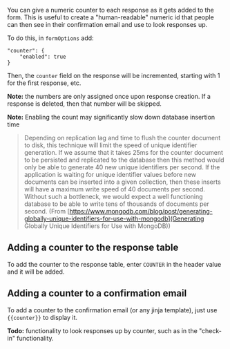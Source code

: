 You can give a numeric counter to each response as it gets added to the form. This is useful to create a "human-readable" numeric id that people can then see in their confirmation email and use to look responses up.

To do this, in `formOptions` add:
```
"counter": {
    "enabled": true
}
```

Then, the `counter` field on the response will be incremented, starting with 1 for the first response, etc.

**Note:** the numbers are only assigned once upon response creation. If a response is deleted, then that number will be skipped.

**Note:** Enabling the count may significantly slow down database insertion time

> Depending on replication lag and time to flush the counter document to disk, this technique will limit the speed of unique identifier generation. If we assume that it takes 25ms for the counter document to be persisted and replicated to the database then this method would only be able to generate 40 new unique identifiers per second. If the application is waiting for unique identifier values before new documents can be inserted into a given collection, then these inserts will have a maximum write speed of 40 documents per second. Without such a bottleneck, we would expect a well functioning database to be able to write tens of thousands of documents per second.
(From [https://www.mongodb.com/blog/post/generating-globally-unique-identifiers-for-use-with-mongodb](Generating Globally Unique Identifiers for Use with MongoDB))

## Adding a counter to the response table
To add the counter to the response table, enter `COUNTER` in the header value and it will be added.

## Adding a counter to a confirmation email
To add a counter to the confirmation email (or any jinja template), just use `{{counter}}` to display it.

**Todo:** functionality to look responses up by counter, such as in the "check-in" functionality.